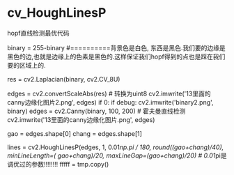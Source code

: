 # cv_HoughLinesP
hopf直线检测最优代码



binary = 255-binary #==========背景色是白色, 东西是黑色.我们要的边缘是黑色的边,也就是边缘上的色素是黑色的.这样保证我们hopf得到的点也是踩在我们要的区域上的.

res = cv2.Laplacian(binary, cv2.CV_8U)


edges = cv2.convertScaleAbs(res)  # 转换为uint8
cv2.imwrite('13里面的canny边缘化图片2.png', edges)
if 0:
	if debug:
		cv2.imwrite('binary2.png', binary)
	edges = cv2.Canny(binary, 100, 200)
	# 霍夫曼直线检测
	cv2.imwrite('13里面的canny边缘化图片.png', edges)

gao = edges.shape[0]
chang = edges.shape[1]

lines = cv2.HoughLinesP(edges, 1, 0.01*np.pi / 180, round((gao+chang)/40), minLineLength=(
	gao+chang)/20, maxLineGap=(gao+chang)/20)  # 0.01*pi是调优过的参数!!!!!!!!
fffff = tmp.copy()
